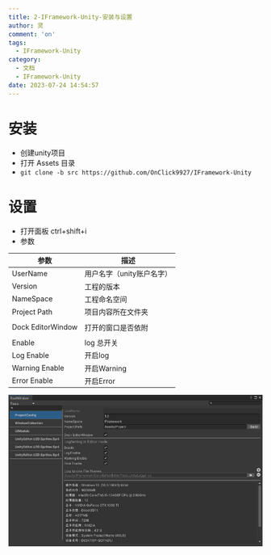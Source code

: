 ```yaml
---
title: 2-IFramework-Unity-安装与设置
author: 灵
comment: 'on'
tags:
  - IFramework-Unity
category:
  - 文档
  - IFramework-Unity
date: 2023-07-24 14:54:57
---
```

# 安装
* 创建unity项目
* 打开 Assets 目录
* `git clone -b src https://github.com/OnClick9927/IFramework-Unity`

# 设置
* 打开面板 ctrl+shift+i
* 参数

| 参数              | 描述                      |
| ----------------- | ------------------------- |
| UserName          | 用户名字（unity账户名字） |
| Version           | 工程的版本                |
| NameSpace         | 工程命名空间              |
| Project Path      | 项目内容所在文件夹        |
|                   |
| Dock EditorWindow | 打开的窗口是否依附        |
|                   |
| Enable            | log 总开关                |
| Log Enable        | 开启log                   |
| Warning Enable    | 开启Warning               |
| Error Enable      | 开启Error                 |




![Alt text](../../../Pic/Doc/IFramework-Unity/设置.png)
